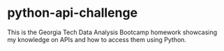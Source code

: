 # python-api-challenge
This is the Georgia Tech Data Analysis Bootcamp homework showcasing my knowledge on APIs and how to access them using Python.
